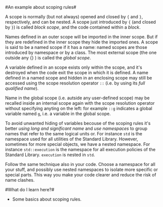#An example about scoping rules#


A scope is normally (but not always) opened and closed by `{` and `}`, respectively, and can be
nested. 
A scope just introduced by `{` (and closed by `}`) is called *block scope*, and the code contained within a *block*.



Names defined in an outer scope will be imported in the inner
scope.  But if they are redefined in the inner scope they hide the
imported ones. A scope is said to be a named scope if it has a name:
named scopes are those introduced by namespace or by a class.
The most external scope (the one outside any {} ) is called the *global
scope*.

A variable defined in an scope  exists only
within the scope, and it's destroyed when the code exit the scope in which
it is defined.  A name defined in a named scope and hidden in an
enclosing scope may still be accessed using the scope resolution operator
`::` (i.e. by using its *full qualified name*).  

Name in the global scope (i.e. autside any user-defined scope) may be
recalled inside an internal scope again with the scope resolution
operator without specifying anyting on the left: for example `::g`
indicates a global variable named `g`, i.e. a variable in the global scope.

To avoid unwanted hiding of variables becouse of the scoping rules it's better
*using long and significant name* and *use namespaces* to group names that refer to 
the same logical units or. For instance `std` is the namespace used for all utilities of the Standard Library. However,
sometimes for more special objects, we have a nested namespace. For instance `std::execution` is the namespace
for all execution policies of the Standard Library. `execution` is nested in `std`.

Follow the same technique also in your code. Choose a namespace for all your stuff, and possibly use nested namespaces to isolate more specific or special parts.  This way you make your code clearer and reduce the risk of name clashes.

#What do I learn here?#
- Some basics about scoping rules.
  
